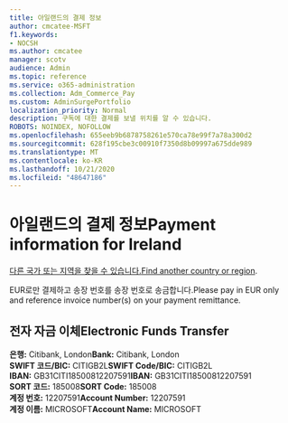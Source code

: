 ```yaml
---
title: 아일랜드의 결제 정보
author: cmcatee-MSFT
f1.keywords:
- NOCSH
ms.author: cmcatee
manager: scotv
audience: Admin
ms.topic: reference
ms.service: o365-administration
ms.collection: Adm_Commerce_Pay
ms.custom: AdminSurgePortfolio
localization_priority: Normal
description: 구독에 대한 결제를 보낼 위치를 알 수 있습니다.
ROBOTS: NOINDEX, NOFOLLOW
ms.openlocfilehash: 655eeb9b6878758261e570ca78e99f7a78a300d2
ms.sourcegitcommit: 628f195cbe3c00910f7350d8b09997a675dde989
ms.translationtype: MT
ms.contentlocale: ko-KR
ms.lasthandoff: 10/21/2020
ms.locfileid: "48647186"
---
```

# <a name="payment-information-for-ireland"></a><span data-ttu-id="d6921-103">아일랜드의 결제 정보</span><span class="sxs-lookup"><span data-stu-id="d6921-103">Payment information for Ireland</span></span>

<span data-ttu-id="d6921-104">[다른 국가 또는 지역을 찾을 수 있습니다.](../billing-and-payments/pay-for-your-subscription.md)</span><span class="sxs-lookup"><span data-stu-id="d6921-104">[Find another country or region](../billing-and-payments/pay-for-your-subscription.md).</span></span>

<span data-ttu-id="d6921-105">EUR로만 결제하고 송장 번호를 송장 번호로 송금합니다.</span><span class="sxs-lookup"><span data-stu-id="d6921-105">Please pay in EUR only and reference invoice number(s) on your payment remittance.</span></span>

## <a name="electronic-funds-transfer"></a><span data-ttu-id="d6921-106">전자 자금 이체</span><span class="sxs-lookup"><span data-stu-id="d6921-106">Electronic Funds Transfer</span></span>

<span data-ttu-id="d6921-107">**은행:** Citibank, London</span><span class="sxs-lookup"><span data-stu-id="d6921-107">**Bank:** Citibank, London</span></span>    
<span data-ttu-id="d6921-108">**SWIFT 코드/BIC:** CITIGB2L</span><span class="sxs-lookup"><span data-stu-id="d6921-108">**SWIFT Code/BIC:** CITIGB2L</span></span>   
<span data-ttu-id="d6921-109">**IBAN:** GB31CITI18500812207591</span><span class="sxs-lookup"><span data-stu-id="d6921-109">**IBAN:** GB31CITI18500812207591</span></span>  
<span data-ttu-id="d6921-110">**SORT 코드:** 185008</span><span class="sxs-lookup"><span data-stu-id="d6921-110">**SORT Code:** 185008</span></span>  
<span data-ttu-id="d6921-111">**계정 번호:** 12207591</span><span class="sxs-lookup"><span data-stu-id="d6921-111">**Account Number:** 12207591</span></span>  
<span data-ttu-id="d6921-112">**계정 이름:** MICROSOFT</span><span class="sxs-lookup"><span data-stu-id="d6921-112">**Account Name:** MICROSOFT</span></span>